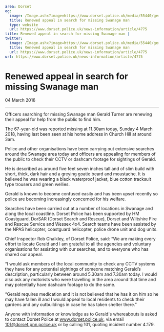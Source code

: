 ```yaml
area: Dorset
og:
  image: /Image.ashx?image=https://www.dorset.police.uk/media/55440/gerald-turner-photo-4-march-2018.jpg&amp;amp;width=150
  title: Renewed appeal in search for missing Swanage man
  type: website
  url: https://www.dorset.police.uk/news-information/article/4775
title: Renewed appeal in search for missing Swanage man |
twitter:
  image: /Image.ashx?image=https://www.dorset.police.uk/media/55440/gerald-turner-photo-4-march-2018.jpg&amp;amp;width=150
  title: Renewed appeal in search for missing Swanage man
  url: https://www.dorset.police.uk/news-information/article/4775
url: https://www.dorset.police.uk/news-information/article/4775
```

# Renewed appeal in search for missing Swanage man

04 March 2018

* * *

Officers searching for missing Swanage man Gerald Turner are renewing their appeal for help from the public to find him.

The 67-year-old was reported missing at 11.30am today, Sunday 4 March 2018, having last been seen at his home address in Church Hill at around 3am.

Police and other organisations have been carrying out extensive searches around the Swanage area today and officers are appealing for members of the public to check their CCTV or dashcam footage for sightings of Gerald.

He is described as around five feet seven inches tall and of slim build with short, thick, dark hair and a greying goatie beard and moustache. It is believed he was wearing a black waterproof jacket, blue cotton tracksuit type trousers and green wellies.

Gerald is known to become confused easily and has been upset recently so police are becoming increasingly concerned for his welfare.

Searches have been carried out at a number of locations in Swanage and along the local coastline. Dorset Police has been supported by HM Coastguard, DorSAR (Dorset Search and Rescue), Dorset and Wiltshire Fire and Rescue Service and Wessex 4x4. Search teams have been assisted by the NPAS helicopter, coastguard helicopter, police drone unit and dog units.

Chief Inspector Rob Chalkley, of Dorset Police, said: “We are making every effort to locate Gerald and I am grateful to all the agencies and voluntary organisations for assisting with our searches, and to everyone who has shared our appeal.

“I would ask members of the local community to check any CCTV systems they have for any potential sightings of someone matching Gerald’s description, particularly between around 5.30am and 7.30am today. I would also ask any motorists who were travelling in the area around that time and may potentially have dashcam footage to do the same.

“Gerald requires medication and it is not believed that he has it on him so he may have fallen ill and I would appeal to local residents to check their gardens and any outbuildings in case he has taken shelter there.”

Anyone with information or knowledge as to Gerald's whereabouts is asked to contact Dorset Police at www.dorset.police.uk, via email 101@dorset.pnn.police.uk or by calling 101, quoting incident number 4:179.
